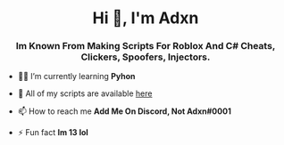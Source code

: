 <h1 align="center">Hi 👋, I'm Adxn</h1>
<h3 align="center">Im Known From Making Scripts For Roblox And C# Cheats, Clickers, Spoofers, Injectors.</h3>

- 👨‍💻 I’m currently learning **Pyhon**

- 👻 All of my scripts are available [here](https://pastebin.com/raw/m1GufQgu)

- 📫 How to reach me **Add Me On Discord, Not Adxn#0001**

- ⚡ Fun fact **Im 13 lol**
